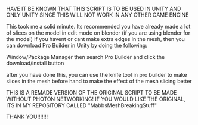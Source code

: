 HAVE IT BE KNOWN THAT THIS SCRIPT IS TO BE USED IN UNITY AND ONLY UNITY SINCE THIS WILL NOT WORK IN ANY OTHER GAME ENGINE

This took me a solid minute. Its recommended you have already made a lot of slices on the model in edit mode on blender (if you are using blender for the model) If you havent or cant make extra edges in the mesh, then you can download Pro Builder in Unity by doing the following:

Window/Package Manager then search Pro Builder and click the download/install button

after you have done this, you can use the knife tool in pro builder to make slices in the mesh before hand to make the effect of the mesh slicing better

THIS IS A REMADE VERSION OF THE ORIGINAL SCRIPT TO BE MADE WITHOUT PHOTON NETWORKING! IF YOU WOULD LIKE THE ORIGINAL, ITS IN MY REPOSITORY CALLED "MabbsMeshBreakingStuff"

THANK YOU!!!!!!!
